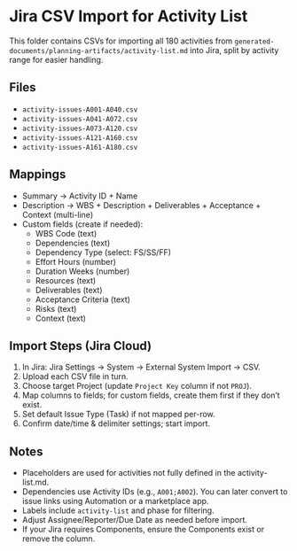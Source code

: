 # Jira CSV Import for Activity List


This folder contains CSVs for importing all 180 activities from `generated-documents/planning-artifacts/activity-list.md` into Jira, split by activity range for easier handling.

## Files
- `activity-issues-A001-A040.csv`
- `activity-issues-A041-A072.csv`
- `activity-issues-A073-A120.csv`
- `activity-issues-A121-A160.csv`
- `activity-issues-A161-A180.csv`

## Mappings
- Summary → Activity ID + Name
- Description → WBS + Description + Deliverables + Acceptance + Context (multi-line)
- Custom fields (create if needed):
  - WBS Code (text)
  - Dependencies (text)
  - Dependency Type (select: FS/SS/FF)
  - Effort Hours (number)
  - Duration Weeks (number)
  - Resources (text)
  - Deliverables (text)
  - Acceptance Criteria (text)
  - Risks (text)
  - Context (text)

## Import Steps (Jira Cloud)
1. In Jira: Jira Settings → System → External System Import → CSV.
2. Upload each CSV file in turn.
3. Choose target Project (update `Project Key` column if not `PROJ`).
4. Map columns to fields; for custom fields, create them first if they don’t exist.
5. Set default Issue Type (Task) if not mapped per-row.
6. Confirm date/time & delimiter settings; start import.

## Notes
- Placeholders are used for activities not fully defined in the activity-list.md.
- Dependencies use Activity IDs (e.g., `A001;A002`). You can later convert to issue links using Automation or a marketplace app.
- Labels include `activity-list` and phase for filtering.
- Adjust Assignee/Reporter/Due Date as needed before import.
- If your Jira requires Components, ensure the Components exist or remove the column.
